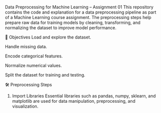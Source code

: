 Data Preprocessing for Machine Learning – Assignment 01
This repository contains the code and explanation for a data preprocessing pipeline as part of a Machine Learning course assignment. The preprocessing steps help prepare raw data for training models by cleaning, transforming, and normalizing the dataset to improve model performance.

📌 Objectives
Load and explore the dataset.

Handle missing data.

Encode categorical features.

Normalize numerical values.

Split the dataset for training and testing.

🛠️ Preprocessing Steps
1. Import Libraries
Essential libraries such as pandas, numpy, sklearn, and matplotlib are used for data manipulation, preprocessing, and visualization.
